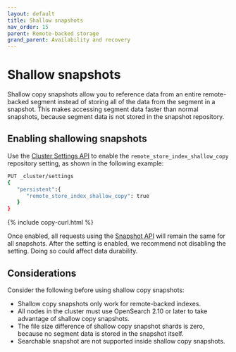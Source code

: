 ```yaml
---
layout: default
title: Shallow snapshots
nav_order: 15
parent: Remote-backed storage
grand_parent: Availability and recovery
---
```


# Shallow snapshots

Shallow copy snapshots allow you to reference data from an entire remote-backed segment instead of storing all of the data from the segment in a snapshot. This makes accessing segment data faster than normal snapshots, because segment data is not stored in the snapshot repository.

## Enabling shallowing snapshots

Use the [Cluster Settings API]({{site.url}}{{site.baseurl}}/api-reference/cluster-api/cluster-settings/) to enable the `remote_store_index_shallow_copy` repository setting, as shown in the following example:

```bash
PUT _cluster/settings
{
   "persistent":{
      "remote_store_index_shallow_copy": true
   }
}
```
{% include copy-curl.html %}

Once enabled, all requests using the [Snapshot API]({{site.url}}{{site.baseurl}}/api-reference/snapshots/index/) will remain the same for all snapshots. After the setting is enabled, we recommend not disabling the setting. Doing so could affect data durability. 

## Considerations

Consider the following before using shallow copy snapshots:

- Shallow copy snapshots only work for remote-backed indexes.
- All nodes in the cluster must use OpenSearch 2.10 or later to take advantage of shallow copy snapshots.
- The file size difference of shallow copy snapshot shards is zero, because no segment data is stored in the snapshot itself.
- Searchable snapshot are not supported inside shallow copy snapshots.
